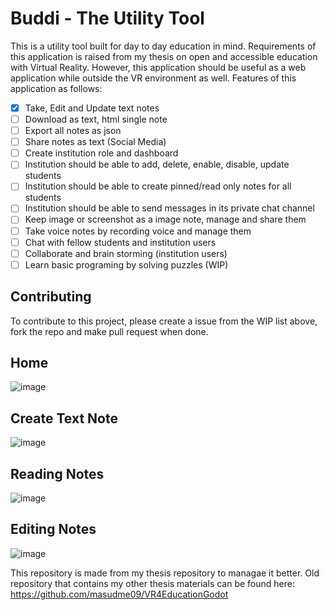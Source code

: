 # Buddi - The Utility Tool
This is a utility tool built for day to day education in mind. Requirements of this application is raised from my thesis on open and accessible education with Virtual Reality.
However, this application should be useful as a web application while outside the VR environment as well. Features of this application as follows:
- [x] Take, Edit and Update text notes
- [ ] Download as text, html single note
- [ ] Export all notes as json
- [ ] Share notes as text (Social Media)
- [ ] Create institution role and dashboard
- [ ] Institution should be able to add, delete, enable, disable, update students
- [ ] Institution should be able to create pinned/read only notes for all students
- [ ] Institution should be able to send messages in its private chat channel
- [ ] Keep image or screenshot as a image note, manage and share them
- [ ] Take voice notes by recording voice and manage them
- [ ] Chat with fellow students and institution users
- [ ] Collaborate and brain storming (institution users)
- [ ] Learn basic programing by solving puzzles (WIP)

## Contributing
To contribute to this project, please create a issue from the WIP list above, fork the repo and make pull request when done.

## Home
![image](https://user-images.githubusercontent.com/50353230/188510598-1bf53ae4-4c74-4e67-bacf-56ced23072b8.png)


## Create Text Note
![image](https://user-images.githubusercontent.com/50353230/188510463-4d4860cb-e7c5-4998-a9ed-136c0e9ab523.png)

## Reading Notes
![image](https://user-images.githubusercontent.com/50353230/188510515-48f41ae0-2060-4497-89c6-4eb7cc41d137.png)

## Editing Notes
![image](https://user-images.githubusercontent.com/50353230/188510548-cd3401c8-6d8e-4b8b-acb0-b228461f6b4b.png)


This repository is made from my thesis repository to managae it better. Old repository that contains my other thesis materials can be found here: https://github.com/masudme09/VR4EducationGodot
